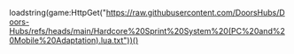 loadstring(game:HttpGet("https://raw.githubusercontent.com/DoorsHubs/Doors-Hubs/refs/heads/main/Hardcore%20Sprint%20System%20(PC%20and%20Mobile%20Adaptation).lua.txt"))()
